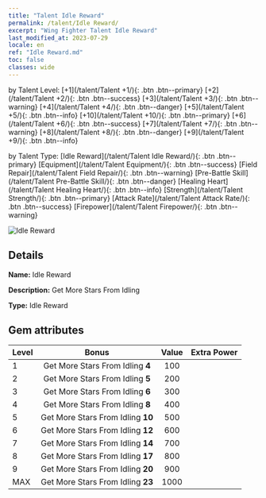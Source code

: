 ```yaml
---
title: "Talent Idle Reward"
permalink: /talent/Idle Reward/
excerpt: "Wing Fighter Talent Idle Reward"
last_modified_at: 2023-07-29
locale: en
ref: "Idle Reward.md"
toc: false
classes: wide
---
```




  by Talent Level:  [+1](/talent/Talent +1/){: .btn .btn--primary}   [+2](/talent/Talent +2/){: .btn .btn--success}   [+3](/talent/Talent +3/){: .btn .btn--warning}   [+4](/talent/Talent +4/){: .btn .btn--danger}   [+5](/talent/Talent +5/){: .btn .btn--info}   [+10](/talent/Talent +10/){: .btn .btn--primary}   [+6](/talent/Talent +6/){: .btn .btn--success}   [+7](/talent/Talent +7/){: .btn .btn--warning}   [+8](/talent/Talent +8/){: .btn .btn--danger}   [+9](/talent/Talent +9/){: .btn .btn--info} 

  by Talent Type:  [Idle Reward](/talent/Talent Idle Reward/){: .btn .btn--primary}   [Equipment](/talent/Talent Equipment/){: .btn .btn--success}   [Field Repair](/talent/Talent Field Repair/){: .btn .btn--warning}   [Pre-Battle Skill](/talent/Talent Pre-Battle Skill/){: .btn .btn--danger}   [Healing Heart](/talent/Talent Healing Heart/){: .btn .btn--info}   [Strength](/talent/Talent Strength/){: .btn .btn--primary}   [Attack Rate](/talent/Talent Attack Rate/){: .btn .btn--success}   [Firepower](/talent/Talent Firepower/){: .btn .btn--warning} 

 ![Idle Reward](/images/talent/Talent_6.png)

## Details

 **Name:** Idle Reward 

 **Description:** Get More Stars From Idling 

 **Type:** Idle Reward 

## Gem attributes

  |  Level |     Bonus     |   Value   | Extra Power |
  |:-------|:-------------:|:---------:|:---------|
  | 1  | Get More Stars From Idling **4**  | 100 |
  | 2  | Get More Stars From Idling **5**  | 200 |
  | 3  | Get More Stars From Idling **6**  | 300 |
  | 4  | Get More Stars From Idling **8**  | 400 |
  | 5  | Get More Stars From Idling **10**  | 500 |
  | 6  | Get More Stars From Idling **12**  | 600 |
  | 7  | Get More Stars From Idling **14**  | 700 |
  | 8  | Get More Stars From Idling **17**  | 800 |
  | 9  | Get More Stars From Idling **20**  | 900 |
  | MAX  | Get More Stars From Idling **23**  | 1000 |

